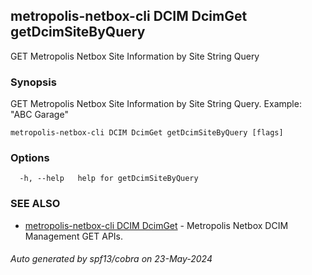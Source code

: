 ## metropolis-netbox-cli DCIM DcimGet getDcimSiteByQuery

GET Metropolis Netbox Site Information by Site String Query

### Synopsis

GET Metropolis Netbox Site Information by Site String Query. Example: "ABC Garage"

```
metropolis-netbox-cli DCIM DcimGet getDcimSiteByQuery [flags]
```

### Options

```
  -h, --help   help for getDcimSiteByQuery
```

### SEE ALSO

* [metropolis-netbox-cli DCIM DcimGet](metropolis-netbox-cli_DCIM_DcimGet.md)	 - Metropolis Netbox DCIM Management GET APIs.

###### Auto generated by spf13/cobra on 23-May-2024
